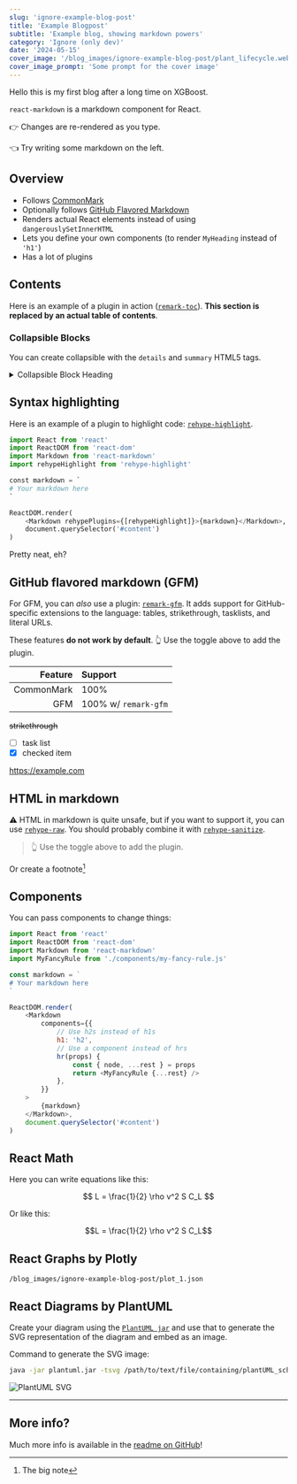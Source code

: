 ```yaml
---
slug: 'ignore-example-blog-post'
title: 'Example Blogpost'
subtitle: 'Example blog, showing markdown powers'
category: 'Ignore (only dev)'
date: '2024-05-15'
cover_image: '/blog_images/ignore-example-blog-post/plant_lifecycle.webp'
cover_image_prompt: 'Some prompt for the cover image'
---
```


Hello this is my first blog after a long time on XGBoost.

`react-markdown` is a markdown component for React.

👉 Changes are re-rendered as you type.

👈 Try writing some markdown on the left.

## Overview

-   Follows [CommonMark](https://commonmark.org)
-   Optionally follows [GitHub Flavored Markdown](https://github.github.com/gfm/)
-   Renders actual React elements instead of using `dangerouslySetInnerHTML`
-   Lets you define your own components (to render `MyHeading` instead of `'h1'`)
-   Has a lot of plugins

## Contents

Here is an example of a plugin in action
([`remark-toc`](https://github.com/remarkjs/remark-toc)).
**This section is replaced by an actual table of contents**.

### Collapsible Blocks

You can create collapsible with the `details` and `summary` HTML5 tags.

<details>
<summary>Collapsible Block Heading</summary>

#### Collapsible Block Hidden Heading

Content here

</details>

## Syntax highlighting

Here is an example of a plugin to highlight code:
[`rehype-highlight`](https://github.com/rehypejs/rehype-highlight).

```python
import React from 'react'
import ReactDOM from 'react-dom'
import Markdown from 'react-markdown'
import rehypeHighlight from 'rehype-highlight'

const markdown = `
# Your markdown here
`

ReactDOM.render(
    <Markdown rehypePlugins={[rehypeHighlight]}>{markdown}</Markdown>,
    document.querySelector('#content')
)
```

Pretty neat, eh?

## GitHub flavored markdown (GFM)

For GFM, you can _also_ use a plugin:
[`remark-gfm`](https://github.com/remarkjs/react-markdown#use).
It adds support for GitHub-specific extensions to the language:
tables, strikethrough, tasklists, and literal URLs.

These features **do not work by default**.
👆 Use the toggle above to add the plugin.

|    Feature | Support              |
| ---------: | :------------------- |
| CommonMark | 100%                 |
|        GFM | 100% w/ `remark-gfm` |

~~strikethrough~~

-   [ ] task list
-   [x] checked item

https://example.com

## HTML in markdown

⚠️ HTML in markdown is quite unsafe, but if you want to support it, you can
use [`rehype-raw`](https://github.com/rehypejs/rehype-raw).
You should probably combine it with
[`rehype-sanitize`](https://github.com/rehypejs/rehype-sanitize).

<blockquote>
  👆 Use the toggle above to add the plugin.
</blockquote>

Or create a footnote[^1]

[^1]: The big note

## Components

You can pass components to change things:

```js
import React from 'react'
import ReactDOM from 'react-dom'
import Markdown from 'react-markdown'
import MyFancyRule from './components/my-fancy-rule.js'

const markdown = `
# Your markdown here
`

ReactDOM.render(
    <Markdown
        components={{
            // Use h2s instead of h1s
            h1: 'h2',
            // Use a component instead of hrs
            hr(props) {
                const { node, ...rest } = props
                return <MyFancyRule {...rest} />
            },
        }}
    >
        {markdown}
    </Markdown>,
    document.querySelector('#content')
)
```

## React Math

Here you can write equations like this:

$$
L = \frac{1}{2} \rho v^2 S C_L
$$

Or like this:

```math
L = \frac{1}{2} \rho v^2 S C_L
```

## React Graphs by Plotly

```plotly
/blog_images/ignore-example-blog-post/plot_1.json
```

## React Diagrams by PlantUML

Create your diagram using the [`PlantUML jar`](https://plantuml.com/download) and use that to generate the SVG representation of the diagram and embed as an image.

Command to generate the SVG image:

```bash
java -jar plantuml.jar -tsvg /path/to/text/file/containing/plantUML_schema.puml
```

![PlantUML SVG](/blog_images/ignore-example-blog-post/plantuml_example.svg)

---

## More info?

Much more info is available in the
[readme on GitHub](https://github.com/remarkjs/react-markdown)!
